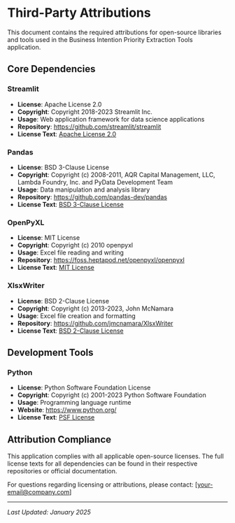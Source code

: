 # Third-Party Attributions

This document contains the required attributions for open-source libraries and tools used in the Business Intention Priority Extraction Tools application.

## Core Dependencies

### Streamlit
- **License**: Apache License 2.0
- **Copyright**: Copyright 2018-2023 Streamlit Inc.
- **Usage**: Web application framework for data science applications
- **Repository**: https://github.com/streamlit/streamlit
- **License Text**: [Apache License 2.0](https://www.apache.org/licenses/LICENSE-2.0)

### Pandas
- **License**: BSD 3-Clause License
- **Copyright**: Copyright (c) 2008-2011, AQR Capital Management, LLC, Lambda Foundry, Inc. and PyData Development Team
- **Usage**: Data manipulation and analysis library
- **Repository**: https://github.com/pandas-dev/pandas
- **License Text**: [BSD 3-Clause License](https://opensource.org/licenses/BSD-3-Clause)

### OpenPyXL
- **License**: MIT License
- **Copyright**: Copyright (c) 2010 openpyxl
- **Usage**: Excel file reading and writing
- **Repository**: https://foss.heptapod.net/openpyxl/openpyxl
- **License Text**: [MIT License](https://opensource.org/licenses/MIT)

### XlsxWriter
- **License**: BSD 2-Clause License
- **Copyright**: Copyright (c) 2013-2023, John McNamara
- **Usage**: Excel file creation and formatting
- **Repository**: https://github.com/jmcnamara/XlsxWriter
- **License Text**: [BSD 2-Clause License](https://opensource.org/licenses/BSD-2-Clause)

## Development Tools

### Python
- **License**: Python Software Foundation License
- **Copyright**: Copyright (c) 2001-2023 Python Software Foundation
- **Usage**: Programming language runtime
- **Website**: https://www.python.org/
- **License Text**: [PSF License](https://docs.python.org/3/license.html)

## Attribution Compliance

This application complies with all applicable open-source licenses. The full license texts for all dependencies can be found in their respective repositories or official documentation.

For questions regarding licensing or attributions, please contact: [your-email@company.com]

---
*Last Updated: January 2025*